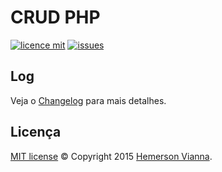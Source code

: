 # CRUD PHP

[![licence mit](https://img.shields.io/badge/license-MIT-blue.svg)](https://github.com/crud-solutions/crud-php/blob/master/LICENSE.md)
[![issues](https://img.shields.io/github/issues/crud-solutions/crud-php.svg)](https://github.com/crud-solutions/crud-php/issues)

## Log

Veja o [Changelog](CHANGELOG.md) para mais detalhes.

## Licença

[MIT license](LICENSE.md) © Copyright 2015 [Hemerson Vianna](http://hemersonvianna.io).
